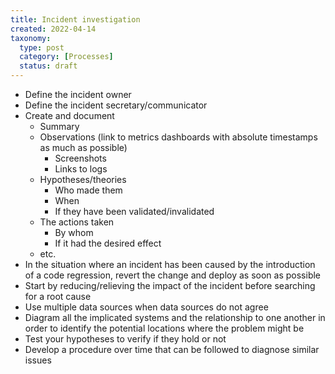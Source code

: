```yaml
---
title: Incident investigation
created: 2022-04-14
taxonomy:
  type: post
  category: [Processes]
  status: draft
---
```


* Define the incident owner
* Define the incident secretary/communicator
* Create and document
	* Summary
	* Observations (link to metrics dashboards with absolute timestamps as much as possible)
		* Screenshots
		* Links to logs
	* Hypotheses/theories
		* Who made them
		* When
		* If they have been validated/invalidated
	* The actions taken
		* By whom
		* If it had the desired effect
	* etc.
* In the situation where an incident has been caused by the introduction of a code regression, revert the change and deploy as soon as possible
* Start by reducing/relieving the impact of the incident before searching for a root cause
* Use multiple data sources when data sources do not agree
* Diagram all the implicated systems and the relationship to one another in order to identify the potential locations where the problem might be
* Test your hypotheses to verify if they hold or not
* Develop a procedure over time that can be followed to diagnose similar issues
